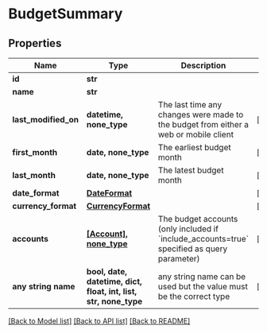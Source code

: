 # BudgetSummary


## Properties
Name | Type | Description | Notes
------------ | ------------- | ------------- | -------------
**id** | **str** |  | 
**name** | **str** |  | 
**last_modified_on** | **datetime, none_type** | The last time any changes were made to the budget from either a web or mobile client | [optional] 
**first_month** | **date, none_type** | The earliest budget month | [optional] 
**last_month** | **date, none_type** | The latest budget month | [optional] 
**date_format** | [**DateFormat**](DateFormat.md) |  | [optional] 
**currency_format** | [**CurrencyFormat**](CurrencyFormat.md) |  | [optional] 
**accounts** | [**[Account], none_type**](Account.md) | The budget accounts (only included if &#x60;include_accounts&#x3D;true&#x60; specified as query parameter) | [optional] 
**any string name** | **bool, date, datetime, dict, float, int, list, str, none_type** | any string name can be used but the value must be the correct type | [optional]

[[Back to Model list]](../README.md#documentation-for-models) [[Back to API list]](../README.md#documentation-for-api-endpoints) [[Back to README]](../README.md)


